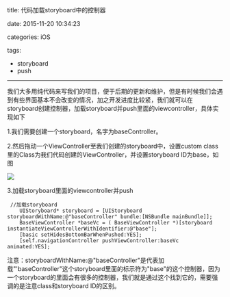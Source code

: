 title: 代码加载storyboard中的控制器

date: 2015-11-20 10:34:23

categories: iOS

tags:

- storyboard
- push

------

我们大多用纯代码来写我们的项目，便于后期的更新和维护，但是有时候我们会遇到有些界面基本不会改变的情况，加之开发进度比较紧，我们就可以在storyboard创建控制器，加载storyboard并push里面的viewcontroller，具体实现如下

1.我们需要创建一个storyboard，名字为baseController。

2.然后拖动一个ViewController至我们创建的storyboard中，设置custom class里的Class为我们代码创建的ViewController，并设置storyboard ID为base，如图

![](https://s1.ax1x.com/2018/02/11/9G6A8U.jpg)

3.加载storyboard里面的viewcontroller并push

```
 //加载storyboard
    UIStoryboard* storyboard = [UIStoryboard storyboardWithName:@"baseController" bundle:[NSBundle mainBundle]];
    BaseViewController *baseVc = ( BaseViewController *)[storyboard instantiateViewControllerWithIdentifier:@"base"];
    [basic setHidesBottomBarWhenPushed:YES];
    [self.navigationController pushViewController:baseVc animated:YES];
```

注意：storyboardWithName:@"baseController"是代表加载"'baseController"这个storyboard里面的标示符为"base"的这个控制器，因为一个storyboard的里面会有很多的控制器，我们就是通过这个找到它的，需要强调的是注意class和storyboard ID的区别。